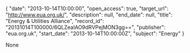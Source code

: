 {
  "date": "2013-10-14T10:00:00", 
  "open_access": true, 
  "target_url": "http://www.eua.org.uk/", 
  "description": null, 
  "end_date": null, 
  "title": "Energy & Utilities Alliance", 
  "record_id": "20131014T100000/6QLZeaIAO9dRVPejMON3gg==", 
  "publisher": "eua.org.uk", 
  "start_date": "2013-10-14T10:00:00Z", 
  "subject": "Energy"
}

None